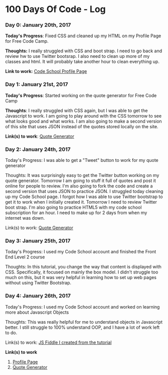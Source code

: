 # 100 Days Of Code - Log

### Day 0: January 20th, 2017

**Today's Progress**: Fixed CSS and cleaned up my HTML on my Profile Page for Free Code Camp.

**Thoughts:** I really struggled with CSS and boot strap.  I need to go back and review hw to use Twitter bootsrap.  I also need to clean up more of my classes and html.  It will probably take another hour to clean everything up.

**Link to work:** [Code School Profile Page](http://codepen.io/rmyoung04/pen/LxWMBm)

### Day 1: January 21st, 2017 

**Today's Progress**: Started working on the quote generator for Free Code Camp

**Thoughts**: I really struggled with CSS again, but I was able to get the Javascript to work.  I am going to play around with the CSS tomorrow to see what looks good and what works.  I am also going to make a second version of this site that uses JSON instead of the quotes stored locally on the site.  

**Link(s) to work**: [Quote Generator](http://codepen.io/rmyoung04/pen/LxWMBm)

### Day 2: January 24th, 2017

Today's Progress: I was able to get a "Tweet" button to work for my quote generator

Thoughts: It was surprisingly easy to get the Twitter button working on my quote generator.  Tomorrow I am going to stuff it full of quotes and post it online for people to review.  I'm also going to fork the code and create a second version that uses JSON to practice JSON.  I struggled today cleaning up my Code School page.  I forgot how I was able to use Twitter bootstrap to get it to work when I initially created it.  Tomorrow I need to review Twitter boot strap.  I'm also going to practice HTML5 with my code school subscription for an hour.  I need to make up for 2 days from when my internet was down.

Link(s) to work: [Quote Generator](http://codepen.io/rmyoung04/pen/LxWMBm)

### Day 3: January 25th, 2017

Today's Progress: I used my Code School account and finished the Front End Level 2 course

Thoughts: In this tutorial, you change the way that content is displayed with CSS.  Specifically, it focused on mainly the box model.  I didn't struggle too much on this, but it was very helpful in learning how to set up web pages without using Twitter Bootstrap.

### Day 4: January 26th, 2017

Today's Progress: I used my Code School account and worked on learning more about Javascript Objects

Thoughts: This was really helpful for me to understand objects in Javascript better.  I still struggle to 100% understand OOP, and I have a lot of work left to do.

Link(s) to work: [JS Fiddle I created from the tutorial](https://jsfiddle.net/rmyoung04/5zrydntq/Bm)


**Link(s) to work**
1. [Profile Page](http://codepen.io/rmyoung04/pen/LxWMBm)
2. [Quote Generator](http://codepen.io/rmyoung04/pen/LxWMBm)
